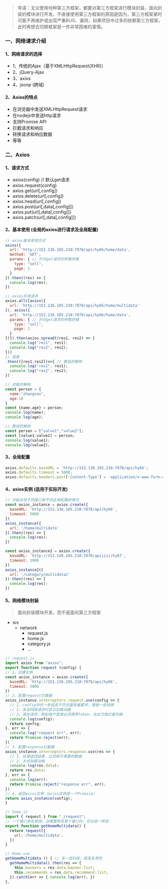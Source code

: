 > 导语：无论使用何种第三方框架，都要对第三方框架进行模块封装，面向封装的模块进行开发。不直接使用第三方框架的原因是因为，第三方框架某时可能不再维护或出现严重BUG、漏洞，如果项目中过多的依赖第三方框架，此时再想去切换框架是一件非常困难的事情。
### 一、网络请求介绍

#### 1、网络请求的选择
* 1、传统的Ajax（基于XMLHttpRequest(XHR)）
* 2、jQuery-Ajax
* 3、axios
* 4、jsonp (跨域)

#### 2、Axios的特点
* 在浏览器中发送XMLHttpRequest请求
* 在nodejs中发送http请求
* 支持Promise API
* 拦截请求和响应
* 转换请求和响应数据
* 等等

### 二、Axios
#### 1、请求方式
* axios(config) // 默认get请求
* axios.request(config)
* axios.get(url[,config])
* axios.delete(url[,config])
* axios.head(url[,config])
* axios.post(url[,data[,config]])
* axios.put(url[,data[,config]])
* axios.patch(url[,data[,config]])

#### 2、基本使用 (全局的axios进行请求及全局配置)
```javascript
// axios基本使用方式
axios({
  url: 'http://152.136.185.210:7878/api/hy66/home/data',
  method: 'GET',
  params: { // 针对get请求的参数拼接
    type: "sell",
    page: 1
  }
}).then((res) => {
  console.log(res);
})
```
```javascript
// axios并发请求
axios.all([axios({
  url: 'http://152.136.185.210:7878/api/hy66/home/multidata'
}), axios({
  url: 'http://152.136.185.210:7878/api/hy66/home/data',
  params: { // 针对get请求的参数拼接
    type: "sell",
    page: 1
  }
})]).then(axios.spread((res1, res2) => {
  console.log("res1", res1);
  console.log("res2", res2);
}))
// 或者
.then(([res1,res2])=>{ // 数组的解构
  console.log("res1", res1);
  console.log("res2", res2);
})

// 对象的解构
const person = {
  name:"zhangsan",
  age:18
}
const {name,age} = person;
console.log(name);
console.log(age);

// 数组的解构
const person = ["value1","value2"];
const [value1,value2] = person;
console.log(value1);
console.log(value2);
```

#### 3、全局配置
```javascript
axios.defaults.baseURL = 'http://152.136.185.210:7878/api/hy66';
axios.defaults.timeout = 5000;
axios.defaults.headers.post['Content-Type'] = 'application/x-www-form-urlencoded';
```

#### 4、axios实例 (适用于实际开发)
```javascript
// 可能出现不同接口有不同全局配置的情况
const axios_instance = axios.create({
  baseURL: 'http://152.136.185.210:7878/api/hy66',
  timeout: 5000
})
axios_instance({
  url: '/home/multidata'
}).then((res) => {
  console.log(res);
})

const axios_instance2 = axios.create({
  baseURL: 'http://152.136.185.210:7878/apiiiii/hy67',
  timeout: 1000
})
axios_instance2({
  url: '/category/multidata2'
}).then((res) => {
  console.log(res);
})
```
#### 5、网络模块封装
> 面向封装模块开发，而不是面向第三方框架

* src
  * network
    * request.js
    * home.js
    * category.js
    * ...

```javascript
// request.js
import axios from "axios";
export function request (config) {
// 1、创建实例
const axios_instance = axios.create({
  baseURL: 'http://152.136.185.210:7878/api/hy66',
  timeout: 5000
})
// 2、配置request拦截器
axios_instance.interceptors.request.use(config => {
  // 1、config中的一些信息不符合服务器要求，需做一些转换
  // 2、发送网络请求时显示加载动画
  // 3、某些请求，例如用户登录必须携带Token，在此可做拦截判断
  console.log(config);
  return config;
}, err => {
  console.log("request err", err);
  return Promise.reject(err);
})
// 3、配置response拦截器
axios_instance.interceptors.response.use(res => {
  // 1、处理返回结果，过滤掉不需要的数据
  // 2、关闭加载动画
  console.log(res.data);
  return res.data;
}, err => {
  console.log(err);
  return Promise.reject("response err", err);
})
// 4、返回axios实例（axios实例是一个Promise）
return axios_instance(config);
}
```
```javascript
// home.js
import { request } from "./request";
// 一个接口多处调用，当需要修改某个接口时，可以统一修改
export function getHomeMultidata() {
  return request({
    url:'/home/multidata',
  })
}
```
```javascript
// Home.vue
getHomeMultidata () { // 多一层封装，提高复用性
  getHomeMultidata().then(res => {
    this.banners = res.data.banner.list;
    this.recommends = res.data.recommend.list;
  }).catch(err => { console.log(err); })
},
```
